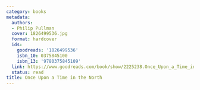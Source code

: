 ```yaml
---
category: books
metadata:
  authors:
  - Philip Pullman
  cover: 1826499536.jpg
  format: hardcover
  ids:
    goodreads: '1826499536'
    isbn_10: 0375845100
    isbn_13: '9780375845109'
  link: https://www.goodreads.com/book/show/2225238.Once_Upon_a_Time_in_the_North
  status: read
title: Once Upon a Time in the North
---
```

